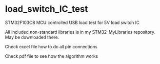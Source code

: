 # load_switch_IC_test
STM32F103C8 MCU controlled USB load test for 5V load switch IC

All included non-standard libraries is in my STM32-MyLibraries repository. May be downloaded there.

Check excel file how to do all pin connections

Check pdf file to see how the algorithm works
